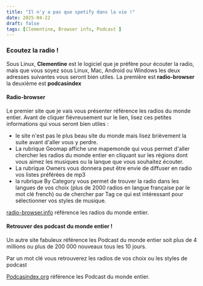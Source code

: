 ```yaml
---
title: "Il n'y a pas que spotify dans la vie !"
date: 2025-04-22
draft: false
tags: [Clementine, Browser info, Podcast ]
---
```




### Ecoutez la radio !



Sous Linux, **Clementine** est le logiciel que je préfère pour écouter la radio, mais que vous soyez sous Linux, Mac, Android ou Windows les deux adresses suivantes vous seront bien utiles.  La première
est **radio-browser** la deuxième est **podcasindex**

#### Radio-browser

Le premier site que je vais vous présenter référence les radios du monde entier. Avant de cliquer fiévreusement sur le lien, lisez ces petites informations qui vous seront bien utiles :
  - le site n'est pas le plus beau site du monde mais lisez brièvement la suite avant d'aller vous y perdre.
  - La rubrique Geomap affiche une mapemonde qui vous permet d'aller chercher les radios du monde entier en cliquant sur les régions dont vous aimez les musiques ou la lanque que vous souhaitez écouter.
  - La rubrique Owners vous donnera peut être envie de diffuser en radio vos listes préférées de mp3
  - la rubrique By Category vous permet de trouver la radio dans les langues de vos choix (plus de 2000 radios en langue française par le mot clé french) ou de chercher par Tag ce qui est intéressant pour sélectionner vos styles de musique.


 <a href="https://radio-browser.info" target="_blank" rel="noopener noreferrer">radio-browser.info</a> référence les radios du monde entier.


#### Retrouver des podcast du monde entier  !

Un autre site fabuleux référence les Podcast du monde entier soit plus de 4 millions ou plus de 200 000 nouveaux tous les 10 jours.

Par un mot clé vous retrouverez les radios de vos choix ou les styles de podcast


 <a href="https://podcastindex.org" target="_blank" rel="noopener noreferrer">Podcasindex.org</a> référence les Podcast du monde entier.

